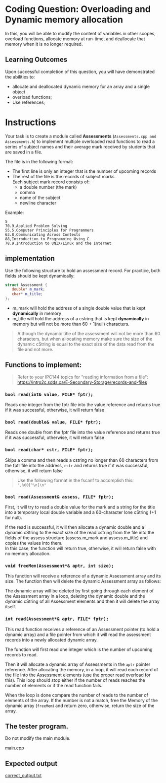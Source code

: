 # Coding Question: Overloading and Dynamic memory allocation

In this, you will be able to modify the content of variables in other scopes, overload functions, allocate memory at run-time, and deallocate that memory when it is no longer required.

## Learning Outcomes
Upon successful completion of this question, you will have demonstrated the abilities to:
-  allocate and deallocated dynamic memory for an array and a single object
-  overload functions;
-  Use references;

# Instructions

Your task is to create a module called **Assessments** (`Assessments.cpp and Assessments.h`) to implement multiple overloaded read functions to read a series of subject names and their average mark received by students that are saved in a file. 

The file is in the following format:
- The first line is only an integer that is the number of upcoming records
- The rest of the file is the records of subject marks.<br />Each subject mark record consists of:
  - a double number (the mark)
  - comma
  - name of the subject
  - newline character
  
Example:
```text
5
70.9,Applied Problem Solving
55.5,Computer Principles for Programmers
63.8,Communicating Across Contexts 
88,Introduction to Programming Using C
78.9,Introduction to UNIX/Linux and the Internet

```

## implementation

Use the following structure to hold an assessment record.
For practice, both fields should be kept dynamically:

```cpp
struct Assessment {
   double* m_mark;
   char* m_title;
};
```

- m_mark will hold the address of a single double value that is kept **dynamically** in memory
- m_title will hold the address of a cstring that is kept **dynamically** in memory but will not be more than 60 + 1(null) characters. 
> Although the dynamic title of the assessment will not be more than 60 characters, but when allocating memory make sure the size of the dynamic cString is equal to the exact size of the data read from the file and not more.

## Functions to implement:

> Refer to your IPC144 topics for "reading information from a file": https://intro2c.sdds.ca/E-Secondary-Storage/records-and-files

### `bool read(int& value, FILE* fptr);`
Reads one integer from the fptr file into the value reference and returns true if it was successful, otherwise, it will return false

### `bool read(double& value, FILE* fptr);`
Reads one double from the fptr file into the value reference and returns true if it was successful, otherwise, it will return false

### `bool read(char* cstr, FILE* fptr);`
Skips a comma and then reads a cstring no longer than 60 characters from the fptr file into the address, `cstr`  and returns true if it was successful, otherwise, it will return false

> Use the following format in the fscanf to accomplish this:<br/> `",%60[^\n]\n"`

### `bool read(Assessment& assess, FILE* fptr);`
First, it will try to read a double value for the mark and a string for the title into a temporary local double variable and a 60-character lone cString (+1 for null).

If the read is successful, it will then allocate a dynamic double and a dynamic cString to the exact size of the read cstring from the file into the fields of the assess structure (assess.m_mark and assess.m_title) and copies the values into them.<br />
In this case, the function will return true, otherwise, it will return false with no memory allocation.

### `void freeMem(Assessment*& aptr, int size);`
This function will receive a reference of a dynamic Assessment array and its size.
The function then will delete the dynamic Assessment array as follows:

The dynamic array will be deleted by first going through each element of the Assessment array in a loop, deleting the dynamic double and the dynamic cString of all Assessment elements and then it will delete the array itself.


### `int read(Assessment*& aptr, FILE* fptr);`

This read function receives a reference of an Assessment pointer (to hold a dynamic array) and a file pointer from which it will read the assessment records into a newly allocated dynamic array.

The function will first read one integer which is the number of upcoming records to read.

Then it will allocate a dynamic array of Assessments in the `aptr` pointer reference. After allocating the memory, in a loop, it will read each record of the file into the Assessment elements (use the proper read overload for this). 
This loop should stop either if the number of reads reaches the number of elements or if the read function fails.

When the loop is done compare the number of reads to the number of elements of the array. If the number is not a match, free the Memory of the dynamic array (`freeMem`) and return zero, otherwise, return the size of the array.



## The tester program.
Do not modify the main module.

[main.cpp](./lab/main.cpp)

## Expected output

[correct_output.txt](./lab/correct_output.txt)
